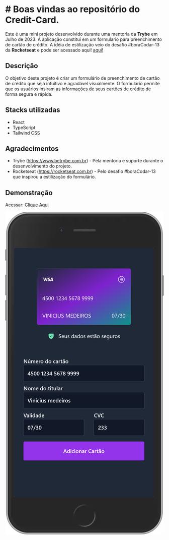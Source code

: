 # # Boas vindas ao repositório do Credit-Card.

Este é uma mini projeto desenvolvido durante uma mentoria da **Trybe**  em Julho de 2023. A aplicação constitui em um formulario para preenchimento de cartão de crédito. A idéia de estilização veio do desafio #boraCodar-13 da **Rocketseat** e pode ser acessado aqui! [aqui!](https://www.rocketseat.com.br/boracodar/desafios-anteriores/um-forms-de-cartao-de-credito-desafio-13)


## Descrição

O objetivo deste projeto é criar um formulário de preenchimento de cartão de crédito que seja intuitivo e agradável visualmente. O formulário permite que os usuários insiram as informações de seus cartões de crédito de forma segura e rápida.

## Stacks utilizadas

- React
- TypeScript
- Tailwind CSS

## Agradecimentos
- Trybe (https://www.betrybe.com.br) - Pela mentoria e suporte durante o desenvolvimento do projeto.
- Rocketseat (https://rocketseat.com.br) - Pelo desafio #boraCodar-13 que inspirou a estilização do formulário.

## Demonstração

Acessar: [Clique Aqui](https://vmedeiros-credit-card.vercel.app/)

<div style="display: inline_block" align="center">
  <img src="./mobile_demo.png" />
<div>